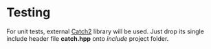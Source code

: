 # Testing

For unit tests, external [Catch2](https://github.com/catchorg/Catch2) library will be used.
Just drop its single include header file **catch.hpp** onto *include* project folder.

